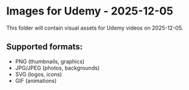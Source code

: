 # Images for Udemy - 2025-12-05

This folder will contain visual assets for Udemy videos on 2025-12-05.

## Supported formats:
- PNG (thumbnails, graphics)
- JPG/JPEG (photos, backgrounds)
- SVG (logos, icons)
- GIF (animations)
